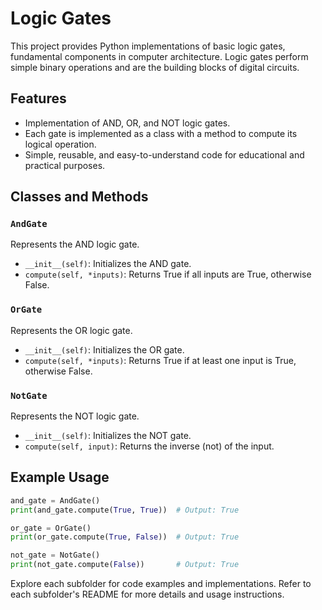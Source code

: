 # Logic Gates

This project provides Python implementations of basic logic gates, fundamental components in computer architecture. Logic gates perform simple binary operations and are the building blocks of digital circuits.

## Features

- Implementation of AND, OR, and NOT logic gates.
- Each gate is implemented as a class with a method to compute its logical operation.
- Simple, reusable, and easy-to-understand code for educational and practical purposes.

## Classes and Methods

### `AndGate`
Represents the AND logic gate.
- `__init__(self)`: Initializes the AND gate.
- `compute(self, *inputs)`: Returns True if all inputs are True, otherwise False.

### `OrGate`
Represents the OR logic gate.
- `__init__(self)`: Initializes the OR gate.
- `compute(self, *inputs)`: Returns True if at least one input is True, otherwise False.

### `NotGate`
Represents the NOT logic gate.
- `__init__(self)`: Initializes the NOT gate.
- `compute(self, input)`: Returns the inverse (not) of the input.

## Example Usage

```python
and_gate = AndGate()
print(and_gate.compute(True, True))  # Output: True

or_gate = OrGate()
print(or_gate.compute(True, False))  # Output: True

not_gate = NotGate()
print(not_gate.compute(False))       # Output: True
```

Explore each subfolder for code examples and implementations. Refer to each subfolder's README for more details and usage instructions.